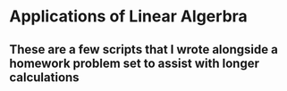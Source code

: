 # Applications of Linear Algerbra
## These are a few scripts that I wrote alongside a homework problem set to assist with longer calculations
